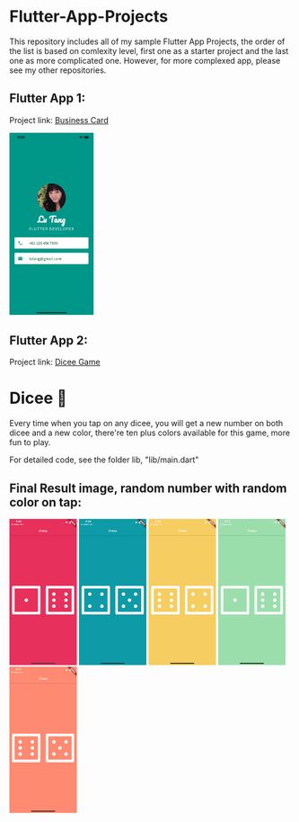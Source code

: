 # Flutter-App-Projects
This repository includes all of my sample Flutter App Projects, the order of the list is based on comlexity level, first one as a starter project and the last one as more complicated one. However, for more complexed app, please see my other repositories. 


## Flutter App 1: 

Project link: <a href="https://github.com/lutang123/business_card_flutter">Business Card</a>

<img src="BusinessCard_iOS.png" width="150"> 

## Flutter App 2:

Project link: <a href="https://github.com/lutang123/dicee-game-flutter">Dicee Game</a>

# Dicee 🎲

Every time when you tap on any dicee, you will get a new number on both dicee and a new color, there're ten plus colors available for this game, more fun to play. 

For detailed code, see the folder lib, "lib/main.dart"

## Final Result image, random number with random color on tap:

<p float="left">
  <img src="screenshot1.png" width="120" />
  <img src="screenshot2.png" width="120" /> 
  <img src="screenshot3.png" width="120" />
  <img src="screenshot4.png" width="120" />
  <img src="screenshot5.png" width="120" />
</p>
